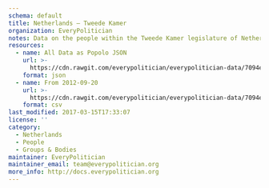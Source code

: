 ```yaml
---
schema: default
title: Netherlands — Tweede Kamer
organization: EveryPolitician
notes: Data on the people within the Tweede Kamer legislature of Netherlands.
resources:
  - name: All Data as Popolo JSON
    url: >-
      https://cdn.rawgit.com/everypolitician/everypolitician-data/7094eca0e6adaa45ef61c5f5fd4ae32a78bd5921/data/Netherlands/House_of_Representatives/ep-popolo-v1.0.json
    format: json
  - name: From 2012-09-20
    url: >-
      https://cdn.rawgit.com/everypolitician/everypolitician-data/7094eca0e6adaa45ef61c5f5fd4ae32a78bd5921/data/Netherlands/House_of_Representatives/term-2012.csv
    format: csv
last_modified: 2017-03-15T17:33:07
license: ''
category:
  - Netherlands
  - People
  - Groups & Bodies
maintainer: EveryPolitician
maintainer_email: team@everypolitician.org
more_info: http://docs.everypolitician.org
---
```

